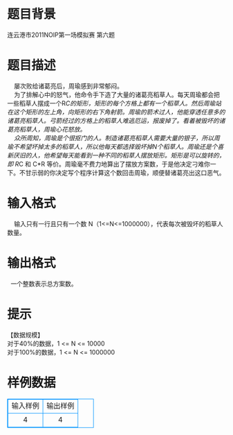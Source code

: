 # 

 
 # 题目背景 
连云港市2011NOIP第一场模拟赛&nbsp;第六题 

 
 # 题目描述 
&nbsp;&nbsp;&nbsp;&nbsp;屡次败给诸葛亮后，周瑜感到非常郁闷。<BR>&nbsp;&nbsp;&nbsp;&nbsp;为了排解心中的怒气，他命令手下造了大量的诸葛亮稻草人。每天周瑜都会把一些稻草人摆成一个R*C的矩形，矩形的每个方格上都有一个稻草人。然后周瑜站在这个矩形的左上角，向矩形的右下角射箭。周瑜的箭术过人，他能穿透任意多的诸葛亮稻草人。弓箭经过的方格上的稻草人难逃厄运，报废掉了。看着被毁坏的诸葛亮稻草人，周瑜心花怒放。<BR>&nbsp;&nbsp;&nbsp;&nbsp;众所周知，周瑜是个很抠门的人。制造诸葛亮稻草人需要大量的银子，所以周瑜不希望坏掉太多的稻草人，所以他每天都选择毁坏掉N个稻草人。周瑜还是个喜新厌旧的人，他希望每天能看到一种不同的稻草人摆放矩形。矩形是可以旋转的，即&nbsp;R*C&nbsp;和&nbsp;C*R&nbsp;等价。周瑜毫不费力地算出了摆放方案数，于是他决定刁难你一下。不甘示弱的你决定写个程序计算这个数回击周瑜，顺便替诸葛亮出这口恶气。<BR> 

 
 # 输入格式 
&nbsp;&nbsp;&nbsp;&nbsp;输入只有一行且只有一个数&nbsp;N（1&lt;=N&lt;=1000000），代表每次被毁坏的稻草人数量。 

 
 # 输出格式 
&nbsp;&nbsp;一个整数表示总方案数。 

 
 # 提示 
【数据规模】<BR>对于40%的数据，1&nbsp;&lt;=&nbsp;N&nbsp;&lt;=&nbsp;10000<BR>对于100%的数据，1&nbsp;&lt;=&nbsp;N&nbsp;&lt;=&nbsp;1000000<BR> 
# 样例数据
<style>
        table,table tr th, table tr td { border:1px solid #0094ff; }
        table { width: 200px; min-height: 25px; line-height: 25px; text-align: center; border-collapse: collapse;}   
    </style>
<table>
	<tr>
		<td>输入样例</td>
		<td>输出样例</td>
	</tr>
<tr><td>4</td><td>4</td></tr></table>
